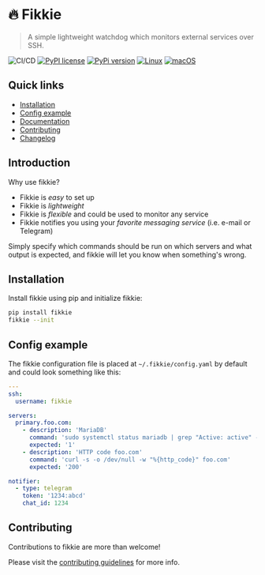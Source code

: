 # 🔥 Fikkie

> A simple lightweight watchdog which monitors external services over SSH.

![CI/CD](https://github.com/nootr/fikkie/actions/workflows/main.yml/badge.svg)
[![PyPI license](https://img.shields.io/pypi/l/fikkie.svg)](https://pypi.python.org/pypi/fikkie/)
[![PyPi version](https://badgen.net/pypi/v/fikkie/)](https://pypi.org/project/fikkie)
[![Linux](https://svgshare.com/i/Zhy.svg)](https://svgshare.com/i/Zhy.svg)
[![macOS](https://svgshare.com/i/ZjP.svg)](https://svgshare.com/i/ZjP.svg)

## Quick links

* [Installation](#installation)
* [Config example](#config-example)
* [Documentation](https://nootr.github.io/fikkie/)
* [Contributing](#contributing)
* [Changelog](https://github.com/nootr/fikkie/blob/main/CHANGELOG.md)

## Introduction

Why use fikkie?

* Fikkie is *easy* to set up
* Fikkie is *lightweight*
* Fikkie is *flexible* and could be used to monitor any service
* Fikkie notifies you using your *favorite messaging service* (i.e. e-mail or Telegram)

Simply specify which commands should be run on which servers and what output is
expected, and fikkie will let you know when something's wrong.

## Installation

Install fikkie using pip and initialize fikkie:

```bash
pip install fikkie
fikkie --init
```

## Config example

The fikkie configuration file is placed at `~/.fikkie/config.yaml` by default
and could look something like this:

```yaml
---
ssh:
  username: fikkie

servers:
  primary.foo.com:
    - description: 'MariaDB'
      command: 'sudo systemctl status mariadb | grep "Active: active" -c'
      expected: '1'
    - description: 'HTTP code foo.com'
      command: 'curl -s -o /dev/null -w "%{http_code}" foo.com'
      expected: '200'

notifier:
  - type: telegram
    token: '1234:abcd'
    chat_id: 1234
```

## Contributing

Contributions to fikkie are more than welcome!

Please visit the
[contributing guidelines](https://github.com/nootr/fikkie/blob/main/CONTRIBUTING.md)
for more info.
